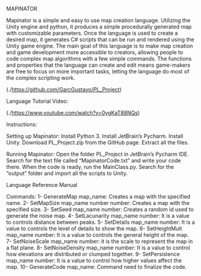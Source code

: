 MAPINATOR

Mapinator is a simple and easy to use map creation language. Utilizing the Unity engine and python, it produces a simple procedurally generated map with customizable parameters. 
Once the language is used to create a desired map, it generates C# scripts that can be run and rendered using the Unity game engine. 
The main goal of this language is to make map creation and game development more accessible to creators, allowing people to code complex map algorithms with a few simple commands. 
The functions and properties that the language can create and edit means game-makers are free to focus on more important tasks, letting the language do most of the complex scripting work.

(./https://github.com/GarcGustavo/PL_Project)

Language Tutorial Video: 

(./https://www.youtube.com/watch?v=0ygKaT88NQs)

Instructions:

Setting up Mapinator: 
Install Python 3.
Install JetBrain’s Pycharm. 
Install Unity. 
Download PL_Project.zip from the GitHub page.
Extract all the files.

Running Mapinator: 
Open the folder PL_Project in JetBrain’s Pycharm IDE. 
Search for the text file called “MapinatorCode.txt” and write your code there. 
When the code is ready, run the MainClass.py.
Search for the “output” folder and import all the scripts to Unity. 

Language Reference Manual 

Commands: 
1- GenerateMap map_name: Creates a map with the specified name.
2- SetMapSize map_name number number: Creates a map with the specified size. 
3- SetSeed map_name number: Creates a random id used to generate the noise map. 
4- SetLacunarity map_name number: It is a value to controls distance between peaks. 
5- SetDetails map_name number: It is a value to controls the level of details to show the map. 
6- SetHeightMult map_name number: It is a value to controls the general height of the map.
7- SetNoiseScale map_name number: it is the scale to represent the map in a flat plane.
8- SetNoiseDensity map_name number: It is a value to control how elevations are distributed or clumped together. 
9- SetPersistence map_name number: It is a value to control how higher values affect the map.
10- GenerateCode map_name: Command need to finalize the code.

